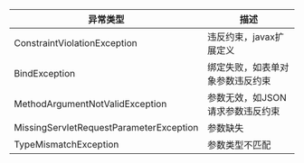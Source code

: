 |异常类型	|描述|
| --- | ---|
|ConstraintViolationException |	违反约束，javax扩展定义
|BindException |	绑定失败，如表单对象参数违反约束
|MethodArgumentNotValidException |	参数无效，如JSON请求参数违反约束
|MissingServletRequestParameterException |	参数缺失
|TypeMismatchException	| 参数类型不匹配